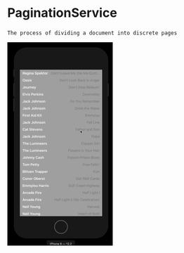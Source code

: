 # PaginationService
`The process of dividing a document into discrete pages`

<img width="240" alt="img" src="/pagination.gif?raw=true">

